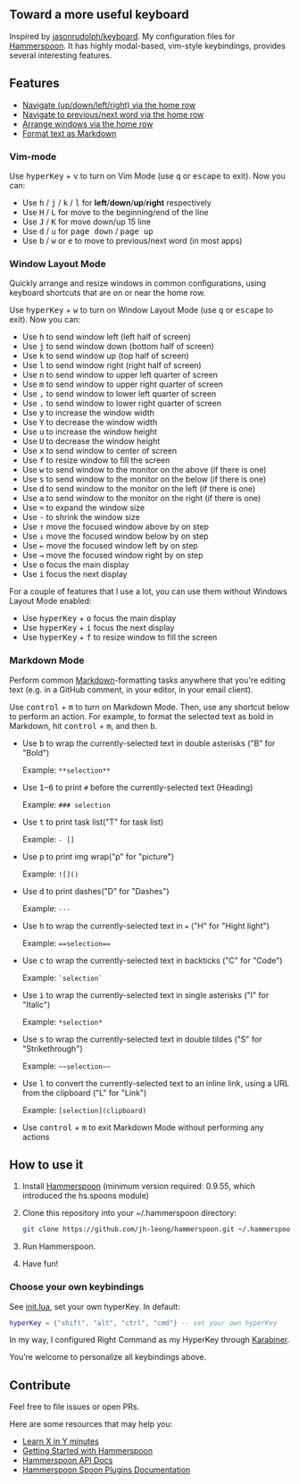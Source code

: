 ## Toward a more useful keyboard

Inspired by [jasonrudolph/keyboard](https://github.com/jasonrudolph/keyboard#toward-a-more-useful-keyboard).
My configuration files for [Hammerspoon](https://github.com/Hammerspoon/hammerspoon#hammerspoon). It has highly modal-based, vim-style keybindings, provides several interesting features.

## Features

- [Navigate (up/down/left/right) via the home row](#vim-mode)
- [Navigate to previous/next word via the home row](#vim-mode)
- [Arrange windows via the home row](#window-layout-mode)
- [Format text as Markdown](#markdown-mode)

### Vim-mode

Use <kbd>hyperKey</kbd> + <kbd>v</kbd> to turn on Vim Mode (use <kbd>q</kbd> or <kbd>escape</kbd> to exit). Now you can:

- Use <kbd>h</kbd> / <kbd>j</kbd> / <kbd>k</kbd> / <kbd>l</kbd> for **left**/**down**/**up**/**right** respectively
- Use <kbd>H</kbd> / <kbd>L</kbd> for move to the beginning/end of the line
- Use <kbd>J</kbd> / <kbd>K</kbd> for move down/up 15 line
- Use <kbd>d</kbd> / <kbd>u</kbd> for <kbd>page down</kbd> / <kbd>page up</kbd>
- Use <kbd>b</kbd> / <kbd>w</kbd> or <kbd>e</kbd> to move to previous/next word (in most apps)

### Window Layout Mode

Quickly arrange and resize windows in common configurations, using keyboard shortcuts that are on or near the home row.

Use <kbd>hyperKey</kbd> + <kbd>w</kbd> to turn on Window Layout Mode (use <kbd>q</kbd> or <kbd>escape</kbd> to exit). Now you can:

- Use <kbd>h</kbd> to send window left (left half of screen)
- Use <kbd>j</kbd> to send window down (bottom half of screen)
- Use <kbd>k</kbd> to send window up (top half of screen)
- Use <kbd>l</kbd> to send window right (right half of screen)
- Use <kbd>n</kbd> to send window to upper left quarter of screen
- Use <kbd>m</kbd> to send window to upper right quarter of screen
- Use <kbd>,</kbd> to send window to lower left quarter of screen
- Use <kbd>.</kbd> to send window to lower right quarter of screen
- Use <kbd>y</kbd> to increase the window width
- Use <kbd>Y</kbd> to decrease the window width
- Use <kbd>u</kbd> to increase the window height
- Use <kbd>U</kbd> to decrease the window height
- Use <kbd>x</kbd> to send window to center of screen
- Use <kbd>f</kbd> to resize window to fill the screen
- Use <kbd>w</kbd> to send window to the monitor on the above (if there is one)
- Use <kbd>s</kbd> to send window to the monitor on the below (if there is one)
- Use <kbd>d</kbd> to send window to the monitor on the left (if there is one)
- Use <kbd>a</kbd> to send window to the monitor on the right (if there is one)
- Use <kbd>=</kbd> to expand the window size
- Use <kbd>-</kbd> to shrink the window size
- Use <kbd>↑</kbd> move the focused window above by on step
- Use <kbd>↓</kbd> move the focused window below by on step
- Use <kbd>←</kbd> move the focused window left by on step
- Use <kbd>→</kbd> move the focused window right by on step
- Use <kbd>o</kbd> focus the main display
- Use <kbd>i</kbd> focus the next display

For a couple of features that I use a lot, you can use them without Windows Layout Mode enabled:

- Use <kbd>hyperKey</kbd> + <kbd>o</kbd> focus the main display
- Use <kbd>hyperKey</kbd> + <kbd>i</kbd> focus the next display
- Use <kbd>hyperKey</kbd> + <kbd>f</kbd> to resize window to fill the screen

### Markdown Mode

Perform common [Markdown](https://daringfireball.net/projects/markdown/syntax)-formatting tasks anywhere that you're editing text (e.g. in a GitHub comment, in your editor, in your email client).

Use <kbd>control</kbd> + <kbd>m</kbd> to turn on Markdown Mode. Then, use any shortcut below to perform an action. For example, to format the selected text as bold in Markdown, hit <kbd>control</kbd> + <kbd>m</kbd>, and then <kbd>b</kbd>.

- Use <kbd>b</kbd> to wrap the currently-selected text in double asterisks ("B" for "Bold")

  Example: `**selection**`

- Use <kbd>1~6</kbd> to print `#` before the currently-selected text (Heading)

  Example: `### selection`

- Use <kbd>t</kbd> to print task list("T" for task list)

  Example: `- [] `

- Use <kbd>p</kbd> to print img wrap("p" for "picture")

  Example: `![]()`

- Use <kbd>d</kbd> to print dashes("D" for "Dashes")

  Example: `---`

- Use <kbd>h</kbd> to wrap the currently-selected text in `=` ("H" for "Hight light")

  Example: `==selection==`

- Use <kbd>c</kbd> to wrap the currently-selected text in backticks ("C" for "Code")

  Example: `` `selection` ``

- Use <kbd>i</kbd> to wrap the currently-selected text in single asterisks ("I" for "Italic")

  Example: `*selection*`

- Use <kbd>s</kbd> to wrap the currently-selected text in double tildes ("S" for "Strikethrough")

  Example: `~~selection~~`

- Use <kbd>l</kbd> to convert the currently-selected text to an inline link, using a URL from the clipboard ("L" for "Link")

  Example: `[selection](clipboard)`

- Use <kbd>control</kbd> + <kbd>m</kbd> to exit Markdown Mode without performing any actions

## How to use it

1.  Install [Hammerspoon](http://www.hammerspoon.org) (minimum version required: 0.9.55, which introduced the hs.spoons module)
2.  Clone this repository into your ~/.hammerspoon directory:

    ```sh
    git clone https://github.com/jh-leong/hammerspoon.git ~/.hammerspoon
    ```

3.  Run Hammerspoon.
4.  Have fun!

### Choose your own keybindings

See [init.lua](init.lua), set your own hyperKey. In default:

```lua
hyperKey = {"shift", "alt", "ctrl", "cmd"} -- set your own hyperKey
```

In my way, I configured Right Command as my HyperKey through [Karabiner](https://karabiner-elements.pqrs.org/).

You’re welcome to personalize all keybindings above.

## Contribute

Feel free to file issues or open PRs.

Here are some resources that may help you:

- [Learn X in Y minutes](http://learnxinyminutes.com/docs/lua/)
- [Getting Started with Hammerspoon](http://www.hammerspoon.org/go/)
- [Hammerspoon API Docs](http://www.hammerspoon.org/docs/index.html)
- [Hammerspoon Spoon Plugins Documentation](https://github.com/Hammerspoon/hammerspoon/blob/master/SPOONS.md)
